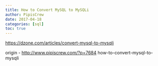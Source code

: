```yaml
---
title: How to Convert MySQL to MySQLi
author: PipisCrew
date: 2017-04-18
categories: [sql]
toc: true
---
```


https://dzone.com/articles/convert-mysql-to-mysqli

origin - http://www.pipiscrew.com/?p=7684 how-to-convert-mysql-to-mysqli